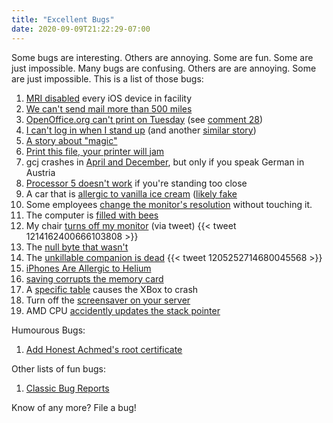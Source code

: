 ```yaml
---
title: "Excellent Bugs"
date: 2020-09-09T21:22:29-07:00
---
```


Some bugs are interesting. Others are annoying. Some are fun. Some are just impossible.
Many bugs are confusing. Others are are annoying. Some are just impossible. This is a list of those bugs:<br />

1. [MRI disabled](https://www.reddit.com/r/sysadmin/comments/9mk2o7/mri_disabled_every_ios_device_in_facility/) every
 iOS device in facility
2. [We can't send mail more than 500 miles](http://web.mit.edu/jemorris/humor/500-miles)
3. [OpenOffice.org can't print on Tuesday](https://bugs.launchpad.net/ubuntu/+source/cupsys/+bug/255161")
(see [comment 28](https://bugs.launchpad.net/ubuntu/+source/cupsys/+bug/255161/comments/28))
4. [I can't log in when I stand up](https://www.reddit.com/r/talesfromtechsupport/comments/3v52pw/i_cant_log_in_when_i_stand_up/) (and
 another [similar story](https://books.google.co.uk/books?id=kse_7qbWbjsC&lpg=PA56&ots=DhvZuTyM9x&pg=PA56"))
5. [A story about "magic"](http://www.catb.org/jargon/html/magic-story.html)
6. [Print this file, your printer will jam](https://nedbatchelder.com/blog/200811/print_this_file_your_printer_will_jam.html)
7. gcj crashes in [April and December](https://bugs.launchpad.net/ubuntu/+source/pdftk/+bug/779908/comments/11), but only if you speak German in Austria
8. [Processor 5 doesn't work](https://www.reddit.com/r/talesfromtechsupport/comments/3v3gnj/processor_5_has_failed/) if you're standing too close
9. A car that is [allergic to vanilla ice cream](http://www.cgl.uwaterloo.ca/smann/IceCream/humor.html) ([likely fake](https://www.snopes.com/fact-check/cone-of-silence/)
10. Some employees [change the monitor's resolution](https://www.reddit.com/r/sysadmin/comments/aiqzhr/user_submits_what_i_thought_was_the_dumbest/) without touching it.
11. The computer is [filled with bees](https://www.reddit.com/r/talesfromtechsupport/comments/6bxlmf/the_oddest_ticket_ive_ever_worked/)
12. My chair [turns off my monitor](https://support.displaylink.com/knowledgebase/articles/738618-display-intermittently-blanking-flickering-or-los) (via tweet) {{< tweet 1214162400666103808 >}}
13. The [null byte that wasn't](https://www.reddit.com/r/programming/comments/hvbjnd/500_mile_email_a_curated_list_of_absurd_software/fytxxo7/)
14. The [unkillable companion is dead](https://twitter.com/_taylorswope/status/1205252714680045568)
{{< tweet 1205252714680045568 >}}
15. [iPhones Are Allergic to Helium](https://www.ifixit.com/News/11986/iphones-are-allergic-to-helium)
16. [saving corrupts the memory card](https://www.quora.com/Programming-Interviews/Whats-the-hardest-bug-youve-debugged/answer/Dave-Baggett)
17. A [specific table](https://allenpike.com/2018/the-great-bug-hunt) causes the XBox to crash
18. Turn off the [screensaver on your server](http://thedailywtf.com/articles/I-Love-the-Smell-of-Popcorn-in-the-Morning)
19. AMD CPU [accidently updates the stack pointer](thread.gmane.org/gmane.os.dragonfly-bsd.kernel/14471)

Humourous Bugs:
1. [Add Honest Achmed's root certificate](https://bugzilla.mozilla.org/show_bug.cgi?id=647959)

Other lists of fun bugs:
1. [Classic Bug Reports](https://blog.regehr.org/archives/1270)

Know of any more? File a bug!
